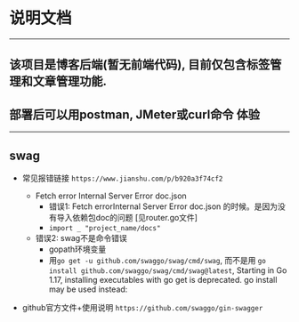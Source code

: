 # 说明文档

---

## 该项目是博客后端(暂无前端代码), 目前仅包含标签管理和文章管理功能.
## 部署后可以用postman, JMeter或curl命令 体验


---

## swag

- 常见报错链接
  `https://www.jianshu.com/p/b920a3f74cf2`

  - Fetch error Internal Server Error doc.json
    - 错误1: Fetch errorInternal Server Error doc.json 的时候。是因为没有导入依赖包doc的问题 [见router.go文件]
    - `import _ "project_name/docs"`
   - 错误2: swag不是命令错误
      - gopath环境变量
      - 用`go get -u github.com/swaggo/swag/cmd/swag`, 而不是用 `go install github.com/swaggo/swag/cmd/swag@latest`, Starting in Go 1.17, installing executables with go get is deprecated. go install may be used instead:

- github官方文件+使用说明
  `https://github.com/swaggo/gin-swagger`
